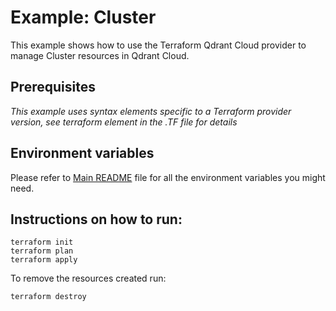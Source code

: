 # Example: Cluster

This example shows how to use the Terraform Qdrant Cloud provider to manage Cluster resources in Qdrant Cloud.

## Prerequisites

*This example uses syntax elements specific to a Terraform provider version, see terraform element in the .TF file for details*

## Environment variables
Please refer to [Main README](../../README.md) file for all the environment variables you might need.

## Instructions on how to run:
```
terraform init
terraform plan
terraform apply
```

To remove the resources created run:
```
terraform destroy
``` 